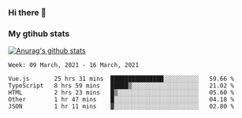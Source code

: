 ### Hi there 👋

### My gtihub stats

[![Anurag's github stats](https://github-readme-stats.vercel.app/api?username=gaozhidong)](https://github.com/gaozhidong/github-readme-stats)

<!--START_SECTION:waka-->
```text
Week: 09 March, 2021 - 16 March, 2021

Vue.js       25 hrs 31 mins  ███████████████░░░░░░░░░░   59.66 % 
TypeScript   8 hrs 59 mins   █████▒░░░░░░░░░░░░░░░░░░░   21.02 % 
HTML         2 hrs 23 mins   █▒░░░░░░░░░░░░░░░░░░░░░░░   05.60 % 
Other        1 hr 47 mins    █░░░░░░░░░░░░░░░░░░░░░░░░   04.18 % 
JSON         1 hr 11 mins    ▓░░░░░░░░░░░░░░░░░░░░░░░░   02.80 % 
```
<!--END_SECTION:waka-->